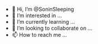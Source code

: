 - 👋 Hi, I’m @SoninSleeping
- 👀 I’m interested in ...
- 🌱 I’m currently learning ...
- 💞️ I’m looking to collaborate on ...
- 📫 How to reach me ...

<!---
SoninSleeping/SoninSleeping is a ✨ special ✨ repository because its `README.md` (this file) appears on your GitHub profile.
You can click the Preview link to take a look at your changes.
--->
